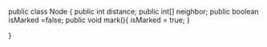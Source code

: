 public class Node {
	public int distance;
    public int[] neighbor;
    public boolean isMarked =false;
    public void mark(){
        isMarked = true;
    }

}